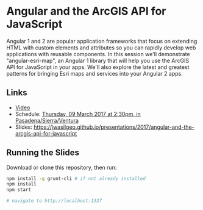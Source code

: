 # Angular and the ArcGIS API for JavaScript

Angular 1 and 2 are popular application frameworks that focus on extending HTML with custom elements and attributes so you can rapidly develop web applications with reusable components. In this session we'll demonstrate "angular-esri-map", an Angular 1 library that will help you use the ArcGIS API for JavaScript in your apps. We'll also explore the latest and greatest patterns for bringing Esri maps and services into your Angular 2 apps.

## Links

- [Video](https://youtu.be/-xoHdXfB8Y4)
- Schedule: [Thursday, 09 March 2017 at 2:30pm, in Pasadena/Sierra/Ventura](https://devsummitps17.schedule.esri.com/session-catalog/1767408815)
- Slides: <https://jwasilgeo.github.io/presentations/2017/angular-and-the-arcgis-api-for-javascript>

## Running the Slides

Download or clone this repository, then run:

```bash
npm install -g grunt-cli # if not already installed
npm install
npm start

# navigate to http://localhost:1337
```
